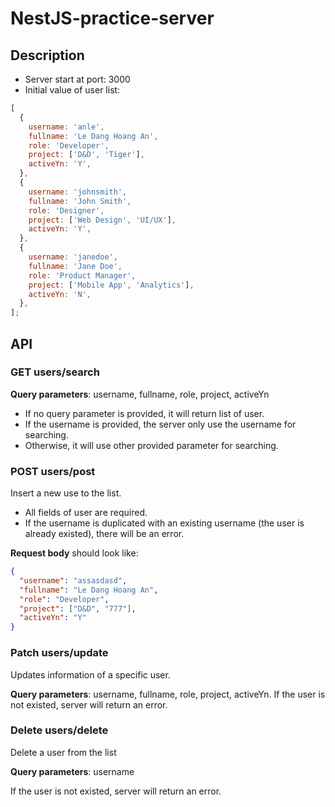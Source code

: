 # NestJS-practice-server

## Description

- Server start at port: 3000
- Initial value of user list:

```js
[
  {
    username: 'anle',
    fullname: 'Le Dang Hoang An',
    role: 'Developer',
    project: ['D&D', 'Tiger'],
    activeYn: 'Y',
  },
  {
    username: 'johnsmith',
    fullname: 'John Smith',
    role: 'Designer',
    project: ['Web Design', 'UI/UX'],
    activeYn: 'Y',
  },
  {
    username: 'janedoe',
    fullname: 'Jane Doe',
    role: 'Product Manager',
    project: ['Mobile App', 'Analytics'],
    activeYn: 'N',
  },
];
```

## API

### GET users/search

**Query parameters**: username, fullname, role, project, activeYn

- If no query parameter is provided, it will return list of user.
- If the username is provided, the server only use the username for searching.
- Otherwise, it will use other provided parameter for searching.

### POST users/post

Insert a new use to the list.

- All fields of user are required.
- If the username is duplicated with an existing username (the user is already existed), there will be an error.

**Request body** should look like:

```json
{
  "username": "assasdasd",
  "fullname": "Le Dang Hoang An",
  "role": "Developer",
  "project": ["D&D", "777"],
  "activeYn": "Y"
}
```

### Patch users/update

Updates information of a specific user.

**Query parameters**: username, fullname, role, project, activeYn.
If the user is not existed, server will return an error.


### Delete users/delete

Delete a user from the list

**Query parameters**: username

If the user is not existed, server will return an error.